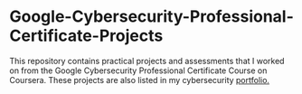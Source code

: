 # Google-Cybersecurity-Professional-Certificate-Projects
<p>This repository contains practical projects and assessments that I worked on from the Google Cybersecurity Professional Certificate Course on Coursera. These projects are also listed in my cybersecurity <a href="https://sites.google.com/view/abdulazeezhaleemah">portfolio.</a></p>
